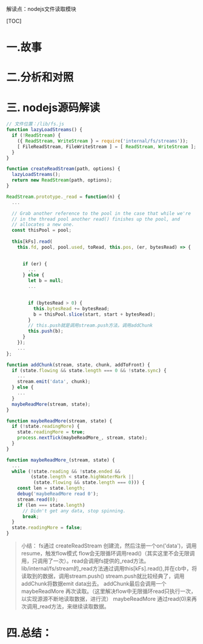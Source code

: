 解读点：nodejs文件读取模块

[TOC]

# 一.故事


# 二.分析和对照

# 三. nodejs源码解读
```js
// 文件位置：/lib/fs.js
function lazyLoadStreams() {
  if (!ReadStream) {
    ({ ReadStream, WriteStream } = require('internal/fs/streams'));
    [ FileReadStream, FileWriteStream ] = [ ReadStream, WriteStream ];
  }
}

function createReadStream(path, options) {
  lazyLoadStreams();
  return new ReadStream(path, options);
}
```

```js
ReadStream.prototype._read = function(n) {
  ...

  // Grab another reference to the pool in the case that while we're
  // in the thread pool another read() finishes up the pool, and
  // allocates a new one.
  const thisPool = pool;
  
  this[kFs].read(
    this.fd, pool, pool.used, toRead, this.pos, (er, bytesRead) => {
      

      if (er) {
        ...
      } else {
        let b = null;
        ...
        

        if (bytesRead > 0) {
          this.bytesRead += bytesRead;
          b = thisPool.slice(start, start + bytesRead);
        }
        // this.push就是调用stream.push方法，调用addChunk
        this.push(b);
      }
    });
    ...
};
```


```js
function addChunk(stream, state, chunk, addToFront) {
  if (state.flowing && state.length === 0 && !state.sync) {
    ...
    stream.emit('data', chunk);
  } else {
    ...
  }
  maybeReadMore(stream, state);
}

function maybeReadMore(stream, state) {
  if (!state.readingMore) {
    state.readingMore = true;
    process.nextTick(maybeReadMore_, stream, state);
  }
}

function maybeReadMore_(stream, state) {
  ...
  while (!state.reading && !state.ended &&
         (state.length < state.highWaterMark ||
          (state.flowing && state.length === 0))) {
    const len = state.length;
    debug('maybeReadMore read 0');
    stream.read(0);
    if (len === state.length)
      // Didn't get any data, stop spinning.
      break;
  }
  state.readingMore = false;
}
```
> 小结：
> fs通过 createReadStream 创建流，然后注册一个on('data')，调用resume，触发flow模式
> flow会无限循环调用read()（其实这里不会无限调用，只调用了一次）。read会调用fs提供的_read方法。
> lib/internal/fs/stream的_read方法通过调用this[kFs].read(),并在cb中，将读取到的数据，调用stream.push()
> stream.push就比较经典了，调用addChunk将数据emit data出去。
> addChunk最后会调用一个 maybeReadMore 再次读取。（这里解决flow中无限循环read只执行一次，以实现源源不断地读取数据，进行流）
> maybeReadMore 通过read(0)来再次调用_read方法，来继续读取数据。
# 四.总结：




